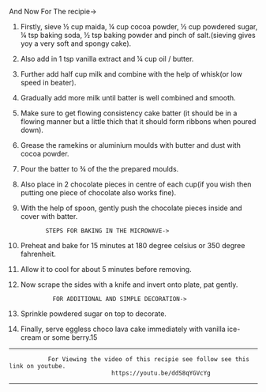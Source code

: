 And Now For The recipie->

1.  Firstly, sieve ½ cup maida, ¼ cup cocoa powder, ½ cup powdered sugar, ¼ tsp baking soda, ½ tsp baking powder and pinch of salt.(sieving gives yoy a very soft and spongy cake).

2.   Also add in 1 tsp vanilla extract and ¼ cup oil / butter.

3.   Further add half cup milk and combine with the help of whisk(or low speed in beater).

4.   Gradually add more milk until batter is well combined and smooth.

5.   Make sure to get flowing consistency cake batter (it should be in a flowing manner but a little thich that it should form ribbons when poured down).

6.   Grease the ramekins or aluminium moulds with butter and dust with cocoa powder.

7.   Pour the batter to ¾ of the the prepared moulds.

8.   Also place in 2 chocolate pieces in centre of each cup(if you wish then putting one piece of chocolate also works fine).

9.   With the help of spoon, gently push the chocolate pieces inside and cover with batter.

                STEPS FOR BAKING IN THE MICROWAVE->

10.  Preheat and bake for 15 minutes at 180 degree celsius or 350 degree fahrenheit.

11.  Allow it to cool for about 5 minutes before removing.

13.  Now scrape the sides with a knife and invert onto plate, pat gently.

                  FOR ADDITIONAL AND SIMPLE DECORATION->

14.  Sprinkle powdered sugar on top to decorate.

15.   Finally, serve eggless choco lava cake immediately with vanilla ice-cream or some berry.15

---------------------------------------------------------------------------------------------------------------
               For Viewing the video of this recipie see follow see this link on youtube.
                                 https://youtu.be/ddS8qYGVcYg
---------------------------------------------------------------------------------------------------------------